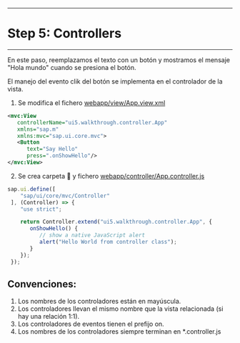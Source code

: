 ********************
# Step 5: Controllers
********************

En este paso, reemplazamos el texto con un botón y mostramos el mensaje "Hola mundo" cuando se presiona el botón.


El manejo del evento clik del botón se implementa en el controlador de la vista.


1. Se modifica el fichero [webapp/view/App.view.xml](webapp/view/App.view.xml)

``` xml
<mvc:View
   controllerName="ui5.walkthrough.controller.App"
   xmlns="sap.m"
   xmlns:mvc="sap.ui.core.mvc">
   <Button
      text="Say Hello"
      press=".onShowHello"/>
</mvc:View>
```

2. Se crea carpeta 📂 y fichero [webapp/controller/App.controller.js](webapp/controller/App.controller.js)

```js
sap.ui.define([
    "sap/ui/core/mvc/Controller"
 ], (Controller) => {
    "use strict";

    return Controller.extend("ui5.walkthrough.controller.App", {
       onShowHello() {
          // show a native JavaScript alert
          alert("Hello World from controller class");
       }
    });
 });
```


## Convenciones:
1. Los nombres de los controladores están en mayúscula.
2. Los controladores llevan el mismo nombre que la vista relacionada (si hay una relación 1:1).
3. Los controladores de eventos tienen el prefijo on.
4. Los nombres de los controladores siempre terminan en *.controller.js